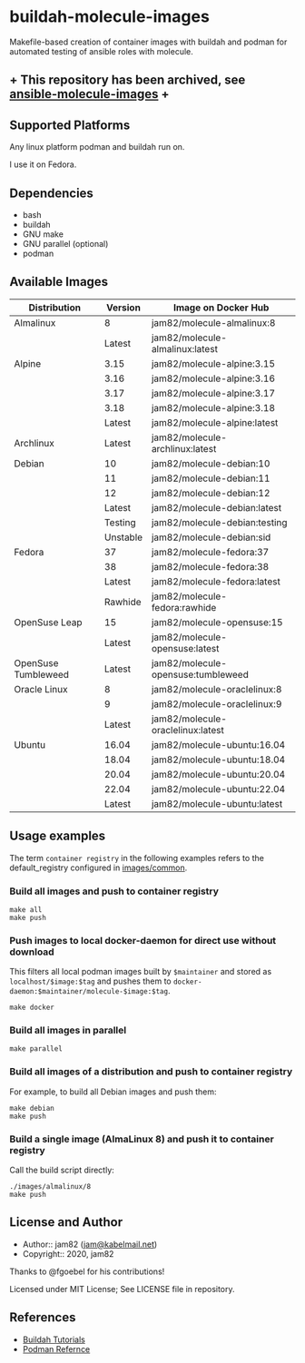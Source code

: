 # buildah-molecule-images

Makefile-based creation of container images with buildah and podman
for automated testing of ansible roles with molecule.

## + This repository has been archived, see [ansible-molecule-images](https://github.com/jam82/ansible-molecule-images) +

## Supported Platforms

Any linux platform podman and buildah run on.

I use it on Fedora.

## Dependencies

* bash
* buildah
* GNU make
* GNU parallel (optional)
* podman

## Available Images

| Distribution | Version | Image on Docker Hub |
|--------------|---------|---------------------|
| Almalinux | 8 | jam82/molecule-almalinux:8 |
| | Latest | jam82/molecule-almalinux:latest |
| Alpine | 3.15 | jam82/molecule-alpine:3.15 |
| | 3.16 | jam82/molecule-alpine:3.16 |
| | 3.17 | jam82/molecule-alpine:3.17 |
| | 3.18 | jam82/molecule-alpine:3.18 |
| | Latest | jam82/molecule-alpine:latest |
| Archlinux | Latest | jam82/molecule-archlinux:latest |
| Debian | 10 | jam82/molecule-debian:10 |
| | 11 | jam82/molecule-debian:11 |
| | 12 | jam82/molecule-debian:12 |
| | Latest | jam82/molecule-debian:latest |
| | Testing | jam82/molecule-debian:testing |
| | Unstable | jam82/molecule-debian:sid |
| Fedora | 37 | jam82/molecule-fedora:37 |
| | 38 | jam82/molecule-fedora:38 |
| | Latest | jam82/molecule-fedora:latest |
| | Rawhide | jam82/molecule-fedora:rawhide |
| OpenSuse Leap | 15 | jam82/molecule-opensuse:15 |
| | Latest | jam82/molecule-opensuse:latest |
| OpenSuse Tumbleweed | Latest | jam82/molecule-opensuse:tumbleweed |
| Oracle Linux | 8 | jam82/molecule-oraclelinux:8 |
| | 9 | jam82/molecule-oraclelinux:9 |
| | Latest | jam82/molecule-oraclelinux:latest |
| Ubuntu | 16.04 | jam82/molecule-ubuntu:16.04 |
| | 18.04 | jam82/molecule-ubuntu:18.04 |
| | 20.04 | jam82/molecule-ubuntu:20.04 |
| | 22.04 | jam82/molecule-ubuntu:22.04 |
| | Latest | jam82/molecule-ubuntu:latest |

## Usage examples

The term `container registry` in the following examples refers to
the default_registry configured in [images/common](images/common).

### Build all images and push to container registry

```shell
make all
make push
```

### Push images to local docker-daemon for direct use without download

This filters all local podman images built by `$maintainer` and stored as
`localhost/$image:$tag` and pushes them
to `docker-daemon:$maintainer/molecule-$image:$tag`.

```shell
make docker
```

### Build all images in parallel

```shell
make parallel
```

### Build all images of a distribution and push to container registry

For example, to build all Debian images and push them:

```shell
make debian
make push
```

### Build a single image (AlmaLinux 8) and push it to container registry

Call the build script directly:

```shell
./images/almalinux/8
make push
```

## License and Author

* Author:: jam82 (<jam@kabelmail.net>)
* Copyright:: 2020, jam82

Thanks to @fgoebel for his contributions!

Licensed under MIT License;
See LICENSE file in repository.

## References

* [Buildah Tutorials](https://github.com/containers/buildah/tree/master/docs/tutorials/)
* [Podman Refernce](https://github.com/containers/libpod/tree/master/docs/source/markdown)

